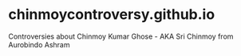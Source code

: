 # chinmoycontroversy.github.io
Controversies about Chinmoy Kumar Ghose - AKA Sri Chinmoy from Aurobindo Ashram
